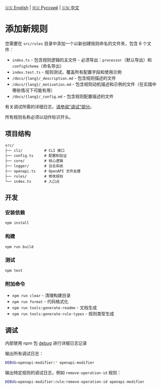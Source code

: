 [🇺🇸 English](./contributing.md) | [🇷🇺 Русский](./contributing-ru.md)  | [🇨🇳 中文](./contributing-zh.md)

# 添加新规则

您需要在 `src/rules` 目录中添加一个以新创建规则命名的文件夹，包含 6 个文件：

- `index.ts` - 包含规则逻辑的主文件 - 必须导出：`processor`（默认导出）和 `configSchema`（命名导出）
- `index.test.ts` - 规则测试，覆盖所有配置字段和使用示例
- `/docs/{lang}/_description.md` - 包含规则描述的文件
- `/docs/{lang}/_motivation.md` - 包含规则动机描述和示例的文件（在实践中哪些情况下可能有用）
- `/docs/{lang}/_config.md` - 包含规则配置描述的文件

有关调试所需的详细日志，[请参阅"调试"部分](#custom_anchor_debug)。

所有规则名称必须以动作标识开头。

## 项目结构

```
src/
├── cli/          # CLI 接口
├── config.ts     # 配置和验证
├── core/         # 核心逻辑
├── logger/       # 日志系统
├── openapi.ts    # OpenAPI 文件处理
├── rules/        # 修改规则
└── index.ts      # 入口点
```

## 开发

### 安装依赖

```bash
npm install
```

### 构建

```bash
npm run build
```

### 测试

```bash
npm test
```

### 附加命令

- `npm run clear` - 清理构建目录
- `npm run format` - 代码格式化
- `npm run tools:generate-readme` - 文档生成
- `npm run tools:generate-rule-types` - 规则类型生成

<a name="custom_anchor_debug"></a>

## 调试

内部使用 npm 包 [debug](https://www.npmjs.com/package/debug) 进行详细日志记录

输出所有调试日志：

```bash
DEBUG=openapi-modifier:* openapi-modifier
```

输出特定规则的调试日志，例如 `remove-operation-id` 规则：

```bash
DEBUG=openapi-modifier:rule:remove-operation-id openapi-modifier
``` 